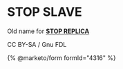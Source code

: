 
# STOP SLAVE

Old name for **[STOP REPLICA](../stop-replica.md)**


CC BY-SA / Gnu FDL


{% @marketo/form formId="4316" %}
